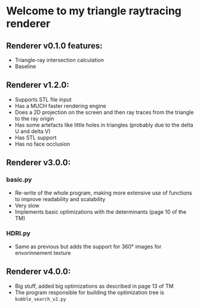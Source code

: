 # Welcome to my triangle raytracing renderer

## Renderer v0.1.0 features:
* Triangle-ray intersection calculation
* Baseline

## Renderer v1.2.0:
* Supports STL file input
* Has a MUCH faster rendering engine
* Does a 2D projection on the screen and then ray traces from the triangle to the ray origin
* Has some artefacts like little holes in triangles (probably due to the delta U and delta V)
* Has STL support
* Has no face occlusion

## Renderer v3.0.0:
### basic.py
* Re-write of the whole program, making more extensive use of functions to improve readability and scalability
* Very slow
* Implements basic optimizations with the determinants (page 10 of the TM)

### HDRI.py
* Same as previous but adds the support for 360° images for envorinnement texture

## Renderer v4.0.0:
* Big stuff, added big optimizations as described in page 13 of TM
* The program responsible for building the optimization tree is ```bubble_search_v2.py```
